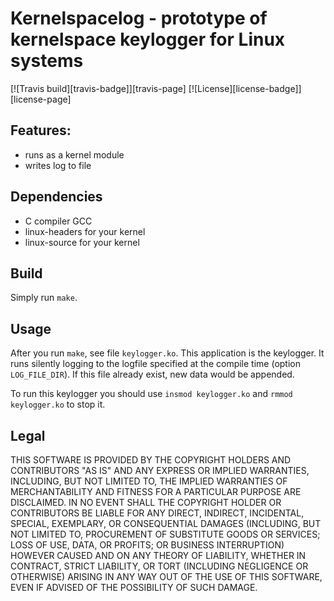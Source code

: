 # Kernelspacelog - prototype of kernelspace keylogger for Linux systems

[![Travis build][travis-badge]][travis-page]
[![License][license-badge]][license-page]

## Features:
 - runs as a kernel module
 - writes log to file

## Dependencies
 - C compiler GCC
 - linux-headers for your kernel
 - linux-source for your kernel

## Build

Simply run `make`.

## Usage

After you run `make`, see file `keylogger.ko`. This
application is the keylogger. It runs silently logging to
the logfile specified at the compile time (option
`LOG_FILE_DIR`). If this file already exist, new data would
be appended.

To run this keylogger you should use `insmod keylogger.ko`
and `rmmod keylogger.ko` to stop it.

## Legal

THIS SOFTWARE IS PROVIDED BY THE COPYRIGHT HOLDERS AND
CONTRIBUTORS "AS IS" AND ANY EXPRESS OR IMPLIED WARRANTIES,
INCLUDING, BUT NOT LIMITED TO, THE IMPLIED WARRANTIES OF
MERCHANTABILITY AND FITNESS FOR A PARTICULAR PURPOSE ARE
DISCLAIMED. IN NO EVENT SHALL THE COPYRIGHT HOLDER OR
CONTRIBUTORS BE LIABLE FOR ANY DIRECT, INDIRECT,
INCIDENTAL, SPECIAL, EXEMPLARY, OR CONSEQUENTIAL DAMAGES
(INCLUDING, BUT NOT LIMITED TO, PROCUREMENT OF SUBSTITUTE
GOODS OR SERVICES; LOSS OF USE, DATA, OR PROFITS; OR
BUSINESS INTERRUPTION) HOWEVER CAUSED AND ON ANY THEORY OF
LIABILITY, WHETHER IN CONTRACT, STRICT LIABILITY, OR TORT
(INCLUDING NEGLIGENCE OR OTHERWISE) ARISING IN ANY WAY OUT
OF THE USE OF THIS SOFTWARE, EVEN IF ADVISED OF THE
POSSIBILITY OF SUCH DAMAGE.
